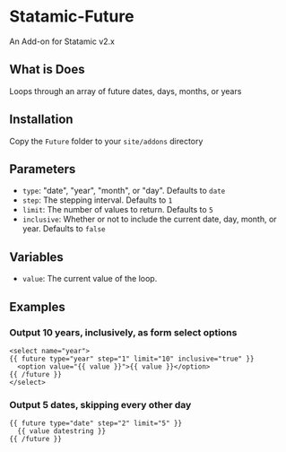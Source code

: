 Statamic-Future
=============
An Add-on for Statamic v2.x

## What is Does
Loops through an array of future dates, days, months, or years

## Installation
Copy the `Future` folder to your `site/addons` directory

## Parameters

* `type`: "date", "year", "month", or "day". Defaults to `date`
* `step`: The stepping interval. Defaults to `1`
* `limit`: The number of values to return. Defaults to `5`
* `inclusive`: Whether or not to include the current date, day, month, or year. Defaults to `false`

## Variables

* `value`: The current value of the loop.


## Examples

### Output 10 years, inclusively, as form select options
~~~
<select name="year">
{{ future type="year" step="1" limit="10" inclusive="true" }}
  <option value="{{ value }}">{{ value }}</option>
{{ /future }}
</select>
~~~

### Output 5 dates, skipping every other day
~~~
{{ future type="date" step="2" limit="5" }}
  {{ value datestring }}
{{ /future }}
~~~
